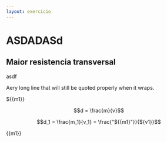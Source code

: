 ```yaml
---
layout: exercicio
---
```

# ASDADASd
## Maior resistencia transversal

<v-chip>asdf</v-chip>



Aery long line that will still be quoted properly when it wraps.



<p>${{m1}} </p>

$$d = \frac{m}{v}$$

$$d_1 = \frac{m_1}{v_1} = \frac{"${{m1}"}}{${v1}}$$ 

{{m1}}

<script>
export default {
  data () {
      return {
        tags: ['madeiras', 'umidade'],
          m1: 2,
          v1: 4
      }
  }
}
</script>




